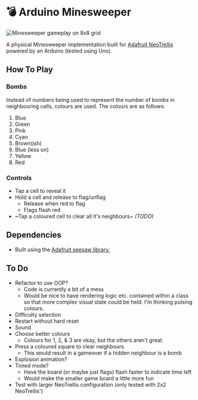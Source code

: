# 💣 Arduino Minesweeper

![Minesweeper gameplay on 8x8 grid](example-video.gif)

A physical Minesweeper implementation built for [Adafruit NeoTrellis](https://www.adafruit.com/product/3954) powered by an Arduino (tested using Uno).

## How To Play

### Bombs

Instead of numbers being used to represent the number of bombs in neighbouring cells, colours are used. The colours are as follows:

1) Blue
2) Green
3) Pink
4) Cyan
5) Brown(ish)
6) Blue (less on)
7) Yellow
8) Red

### Controls

* Tap a cell to reveal it
* Hold a cell and release to flag/unflag
  * Release when red to flag
  * Flags flash red
* ~Tap a coloured cell to clear all it's neighbours~ _(TODO)_

## Dependencies

* Built using the [Adafruit seesaw library.](https://github.com/adafruit/Adafruit_Seesaw)

## To Do

* Refactor to use OOP?
  * Code is currently a bit of a mess
  * Would be nice to have rendering logic etc. contained within a class so that more complex visual state could be held. I'm thinking pulsing colours.
* Difficulty selection
* Restart without hard reset
* Sound
* Choose better colours
  * Colours for 1, 2, & 3 are okay, but the others aren't great.
* Press a coloured square to clear neighbours
  * This would result in a gameover if a hidden neighbour is a bomb
* Explosion animation?
* Timed mode?
  * Have the board (or maybe just flags) flash faster to indicate time left
  * Would make the smaller game board a little more fun
* Test with larger NeoTrellis configuration (only tested with 2x2 NeoTrellis')